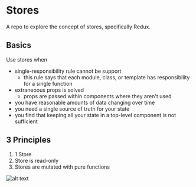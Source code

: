 # Stores 
A repo to explore the concept of stores, specifically Redux.

## Basics

Use stores when 
- single-responsibility rule cannot be support
  - this rule says that each module, class, or template has responsibility for a single function 
- extraneoous props is solved
  - props are passed within components where they aren't used
- you have reasonable amounts of data changing over time
- you need a single source of truth for your state
- you find that keeping all your state in a top-level component is not sufficient
  

## 3 Principles
1. 1 Store
2. Store is read-only
3. Stores are mutated with pure functions

![alt text](https://cdn-images-1.medium.com/max/2560/1*M9d5RTuCdIQUhJuuJY10sw.png)
